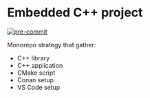# Embedded C++ project

[![pre-commit](https://img.shields.io/badge/pre--commit-enabled-brightgreen?logo=pre-commit)](https://github.com/pre-commit/pre-commit)

Monorepo strategy that gather:
- C++ library
- C++ application
- CMake script
- Conan setup
- VS Code setup
